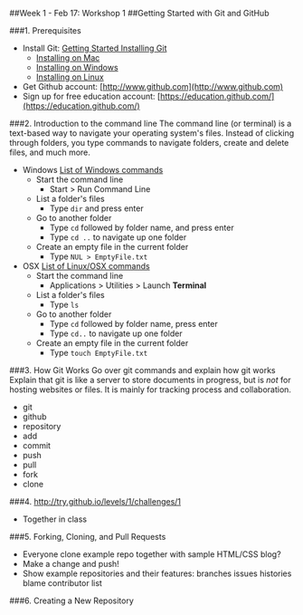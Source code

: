 ##Week 1 - Feb 17: Workshop 1
##Getting Started with Git and GitHub

###1. Prerequisites
* Install Git: [Getting Started Installing Git](http://git-scm.com/book/en/Getting-Started-Installing-Git)
    * [Installing on Mac](http://git-scm.com/book/en/Getting-Started-Installing-Git#Installing-on-Mac)
    * [Installing on Windows](http://git-scm.com/book/en/Getting-Started-Installing-Git#Installing-on-Windows)
    * [Installing on Linux](http://git-scm.com/book/en/Getting-Started-Installing-Git#Installing-on-Linux)
* Get Github account: [http://www.github.com](http://www.github.com)
* Sign up for free education account: [https://education.github.com/](https://education.github.com/)

###2. Introduction to the command line
The command line (or terminal) is a text-based way to navigate your operating system's files.  Instead of clicking through folders, you type commands to navigate folders, create and delete files, and much more.
* Windows [List of Windows commands](http://ss64.com/nt/)
  * Start the command line
      * Start > Run Command Line
  * List a folder's files
      * Type `dir` and press enter
  * Go to another folder
      * Type `cd` followed by folder name, and press enter
      * Type `cd ..` to navigate up one folder
  * Create an empty file in the current folder
      * Type `NUL > EmptyFile.txt`
* OSX [List of Linux/OSX commands](http://ss64.com/bash/)
    * Start the command line
        * Applications > Utilities > Launch **Terminal**
    * List a folder's files
        * Type `ls`
    * Go to another folder
        * Type `cd` followed by folder name, press enter
        * Type `cd..` to navigate up one folder
    * Create an empty file in the current folder
        * Type `touch EmptyFile.txt`

###3. How Git Works
Go over git commands and explain how git works
Explain that git is like a server to store documents in progress, but is *not* for hosting websites or files.  It is mainly for tracking process and collaboration.
* git
* github
* repository
* add
* commit
* push
* pull
* fork
* clone

###4. http://try.github.io/levels/1/challenges/1
* Together in class

###5. Forking, Cloning, and Pull Requests
* Everyone clone example repo together with sample HTML/CSS blog?
* Make a change and push!
* Show example repositories and their features:
		branches
		issues
		histories
		blame
		contributor list

###6. Creating a New Repository